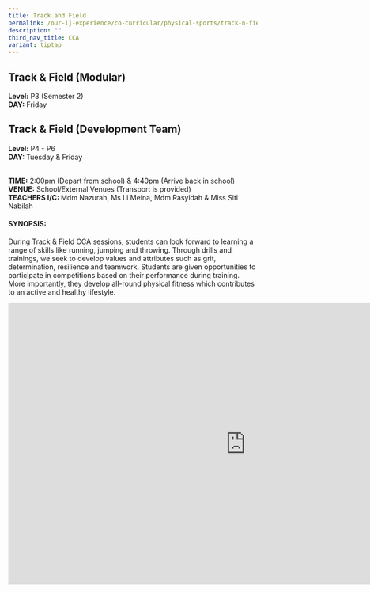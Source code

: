 ```yaml
---
title: Track and Field
permalink: /our-ij-experience/co-curricular/physical-sports/track-n-field/
description: ""
third_nav_title: CCA
variant: tiptap
---
```

<h2>Track &amp; Field (Modular)</h2>
<p><strong>Level:</strong>&nbsp;P3 (Semester 2)
<br><strong>DAY:</strong>&nbsp;Friday</p>
<h2>Track &amp; Field (Development Team)</h2>
<p><strong>Level:</strong>&nbsp;P4 - P6
<br><strong>DAY: </strong>Tuesday &amp; Friday</p>
<p>
<br><strong>TIME:</strong>&nbsp;2:00pm (Depart from school) &amp; 4:40pm (Arrive
back in school)
<br><strong>VENUE:</strong>&nbsp;School/External Venues (Transport is provided)
<br><strong>TEACHERS I/C: </strong>Mdm Nazurah, Ms Li Meina, Mdm Rasyidah
&amp; Miss Siti Nabilah</p>
<h4>SYNOPSIS:</h4>
<p>During Track &amp; Field CCA sessions, students can look forward to learning
a range of skills like running, jumping and throwing. Through drills and
trainings, we seek to develop values and attributes such as grit, determination,
resilience and teamwork. Students are given opportunities to participate
in competitions based on their performance during training. More importantly,
they develop all-round physical fitness which contributes to an active
and healthy lifestyle.</p>
<div class="iframe-wrapper">
<iframe height="569" width="960" allowfullscreen="true" frameborder="0" src="https://docs.google.com/presentation/d/e/2PACX-1vSOIgyU5nVBbi6HTjzp2LsxQSAspozHkCCnvaa35kTpcwaF1Txgztx2BKqGDoGnJYoVwhxjCNsQIUqY/embed?start=true&amp;loop=false&amp;delayms=5000"></iframe>
</div>
<p></p>